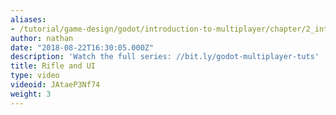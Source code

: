 ```yaml
---
aliases:
- /tutorial/game-design/godot/introduction-to-multiplayer/chapter/2_intro_to_multiplayer_in_godot_
author: nathan
date: "2018-08-22T16:30:05.000Z"
description: 'Watch the full series: //bit.ly/godot-multiplayer-tuts'
title: Rifle and UI
type: video
videoid: JAtaeP3Nf74
weight: 3
---
```

